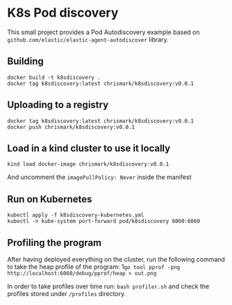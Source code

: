 # K8s Pod discovery

This small project provides a Pod Autodiscovery example based on
`github.com/elastic/elastic-agent-autodiscover` library. 


## Building
```
docker build -t k8sdiscovery .
docker tag k8sdiscovery:latest chrismark/k8sdiscovery:v0.0.1
```

## Uploading to a registry
```
docker tag k8sdiscovery:latest chrismark/k8sdiscovery:v0.0.1
docker push chrismark/k8sdiscovery:v0.0.1
```

## Load in a kind cluster to use it locally
```
kind load docker-image chrismark/k8sdiscovery:v0.0.1
```
And uncomment the `imagePullPolicy: Never` inside the manifest


## Run on Kubernetes

```
kubectl apply -f k8sdiscovery-kubernetes.yml
kubectl -n kube-system port-forward pod/k8sdiscovery 6060:6060
```

## Profiling the program

After having deployed everything on the cluster, run the following command to
take the heap profile of the program:
1`go tool pprof -png http://localhost:6060/debug/pprof/heap > out.png`

In order to take profiles over time run:
`bash profiler.sh` and check the profiles stored under `/profiles` directory.